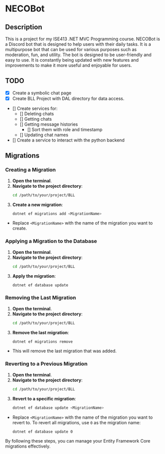 # NECOBot

## Description
This is a project for my ISE413 .NET MVC Programming course.
NECOBot is a Discord bot that is designed to help users with their daily tasks. It is a multipurpose bot that can be used for various purposes such as moderation, fun, and utility. The bot is designed to be user-friendly and easy to use. It is constantly being updated with new features and improvements to make it more useful and enjoyable for users.

## TODO
- [x] Create a symbolic chat page
- [x] Create BLL Project with DAL directory for data access.
- [] Create services for:
  - [] Deleting chats
  - [] Getting chats
  - [] Getting message histories
    - [] Sort them with role and timestamp
  - [] Updating chat names
- [] Create a service to interact with the python backend

## Migrations
### Creating a Migration
1. **Open the terminal**.
2. **Navigate to the project directory**:
    ```bash
    cd /path/to/your/project/BLL
    ```
3. **Create a new migration**:
    ```bash
    dotnet ef migrations add <MigrationName>
    ```
  - Replace `<MigrationName>` with the name of the migration you want to create.

### Applying a Migration to the Database
1. **Open the terminal**.
2. **Navigate to the project directory**:
    ```bash
    cd /path/to/your/project/BLL
    ```
3. **Apply the migration**:
    ```bash
    dotnet ef database update
    ```

### Removing the Last Migration
1. **Open the terminal**.
2. **Navigate to the project directory**:
    ```bash
    cd /path/to/your/project/BLL
    ```
3. **Remove the last migration**:
    ```bash
    dotnet ef migrations remove
    ```
  - This will remove the last migration that was added.

### Reverting to a Previous Migration
1. **Open the terminal**.
2. **Navigate to the project directory**:
    ```bash
    cd /path/to/your/project/BLL
    ```
3. **Revert to a specific migration**:
    ```bash
    dotnet ef database update <MigrationName>
    ```
  - Replace `<MigrationName>` with the name of the migration you want to revert to. To revert all migrations, use `0` as the migration name:
    ```bash
    dotnet ef database update 0
    ```

By following these steps, you can manage your Entity Framework Core migrations effectively.